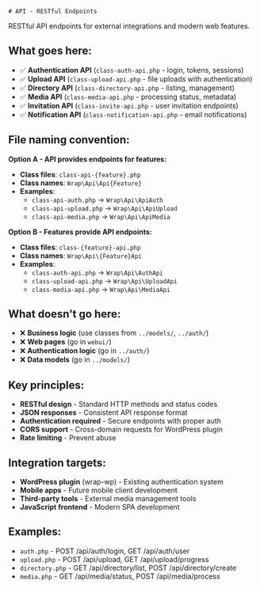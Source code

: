     # API - RESTful Endpoints

RESTful API endpoints for external integrations and modern web features.

## What goes here:
- ✅ **Authentication API** (`class-auth-api.php` - login, tokens, sessions)
- ✅ **Upload API** (`class-upload-api.php` - file uploads with authentication)
- ✅ **Directory API** (`class-directory-api.php` - listing, management)
- ✅ **Media API** (`class-media-api.php` - processing status, metadata)
- ✅ **Invitation API** (`class-invite-api.php` - user invitation endpoints)
- ✅ **Notification API** (`class-notification-api.php` - email notifications)

## File naming convention:
**Option A - API provides endpoints for features:**
- **Class files**: `class-api-{feature}.php`
- **Class names**: `Wrap\Api\Api{Feature}`
- **Examples**: 
  - `class-api-auth.php` → `Wrap\Api\ApiAuth`
  - `class-api-upload.php` → `Wrap\Api\ApiUpload`
  - `class-api-media.php` → `Wrap\Api\ApiMedia`

**Option B - Features provide API endpoints:**
- **Class files**: `class-{feature}-api.php`
- **Class names**: `Wrap\Api\{Feature}Api`
- **Examples**: 
  - `class-auth-api.php` → `Wrap\Api\AuthApi`
  - `class-upload-api.php` → `Wrap\Api\UploadApi`
  - `class-media-api.php` → `Wrap\Api\MediaApi`

## What doesn't go here:
- ❌ **Business logic** (use classes from `../models/`, `../auth/`)
- ❌ **Web pages** (go in `webui/`)
- ❌ **Authentication logic** (go in `../auth/`)
- ❌ **Data models** (go in `../models/`)

## Key principles:
- **RESTful design** - Standard HTTP methods and status codes
- **JSON responses** - Consistent API response format
- **Authentication required** - Secure endpoints with proper auth
- **CORS support** - Cross-domain requests for WordPress plugin
- **Rate limiting** - Prevent abuse

## Integration targets:
- **WordPress plugin** (wrap-wp) - Existing authentication system
- **Mobile apps** - Future mobile client development  
- **Third-party tools** - External media management tools
- **JavaScript frontend** - Modern SPA development

## Examples:
- `auth.php` - POST /api/auth/login, GET /api/auth/user
- `upload.php` - POST /api/upload, GET /api/upload/progress
- `directory.php` - GET /api/directory/list, POST /api/directory/create
- `media.php` - GET /api/media/status, POST /api/media/process
